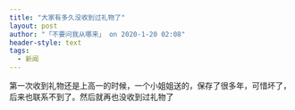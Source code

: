 ```yaml
---
title: "大家有多久没收到过礼物了"
layout: post
author: "「不要问我从哪来」 on 2020-1-20 02:08"
header-style: text
tags:
  - 新闻
---
```


<head></head>
<body>
  第一次收到礼物还是上高一的时候，一个小姐姐送的，保存了很多年，可惜坏了，后来也联系不到了。然后就再也没收到过礼物了
</body>


